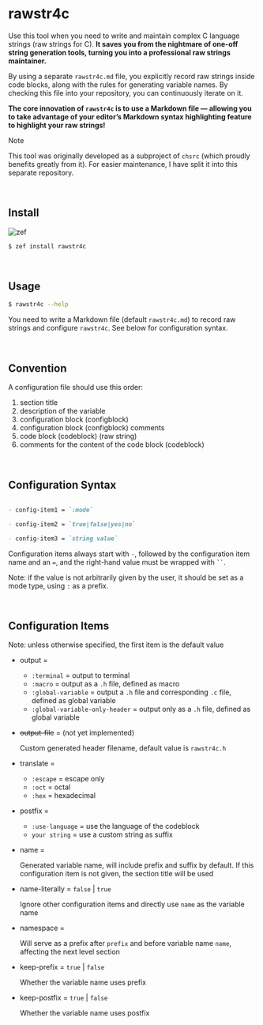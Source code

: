 <!-- -----------------------------------------------------------
 ! SPDX-License-Identifier: GFDL-1.3-or-later
 ! -------------------------------------------------------------
 ! Doc Type      : Markdown
 ! Doc Name      : (rawstr4c introduction).md
 ! Doc Authors   : Aoran Zeng <ccmywish@qq.com>
 ! Contributors  :  Nul None  <nul@none.org>
 !               |
 ! Created On    : <2025-07-12>
 ! Last Modified : <2025-07-21>
 ! ---------------------------------------------------------- -->

# rawstr4c

Use this tool when you need to write and maintain complex C language strings (raw strings for C). **It saves you from the nightmare of one-off string generation tools, turning you into a professional raw strings maintainer.**

By using a separate `rawstr4c.md` file, you explicitly record raw strings inside code blocks, along with the rules for generating variable names. By checking this file into your repository, you can continuously iterate on it.

**The core innovation of `rawstr4c` is to use a Markdown file — allowing you to take advantage of your editor’s Markdown syntax highlighting feature to highlight your raw strings!**

> [!NOTE]
> This tool was originally developed as a subproject of `chsrc` (which proudly benefits greatly from it). For easier maintenance, I have split it into this separate repository.

<br>



## Install

![zef](https://raku.land/zef:ccmywish/rawstr4c/badges/version)

```bash
$ zef install rawstr4c
```

<br>



## Usage

```bash
$ rawstr4c --help
```

You need to write a Markdown file (default `rawstr4c.md`) to record raw strings and configure `rawstr4c`. See below for configuration syntax.

<br>



## Convention

A configuration file should use this order:

1. section title
2. description of the variable
3. configuration block (configblock)
4. configuration block (configblock) comments
5. code block (codeblock) (raw string)
6. comments for the content of the code block (codeblock)

<br>



## Configuration Syntax

```markdown

- config-item1 = `:mode`

- config-item2 = `true|false|yes|no`

- config-item3 = `string value`

```

Configuration items always start with `-`, followed by the configuration item name and an `=`, and the right-hand value must be wrapped with ``` `` ```.

Note: if the value is not arbitrarily given by the user, it should be set as a mode type, using `:` as a prefix.

<br>



## Configuration Items

Note: unless otherwise specified, the first item is the default value

- output =

  - `:terminal` = output to terminal
  - `:macro` = output as a `.h` file, defined as macro
  - `:global-variable` = output a `.h` file and corresponding `.c` file, defined as global variable
  - `:global-variable-only-header` = output only as a `.h` file, defined as global variable

- ~~output-file~~ = (not yet implemented)

  Custom generated header filename, default value is `rawstr4c.h`

- translate =

  - `:escape` = escape only
  - `:oct` = octal
  - `:hex` = hexadecimal

- postfix =

  - `:use-language` = use the language of the codeblock
  - `your string` = use a custom string as suffix

- name =

  Generated variable name, will include prefix and suffix by default. If this configuration item is not given, the section title will be used

- name-literally = `false` | `true`

  Ignore other configuration items and directly use `name` as the variable name

- namespace =

  Will serve as a prefix after `prefix` and before variable name `name`, affecting the next level section

- keep-prefix = `true` | `false`

  Whether the variable name uses prefix

- keep-postfix = `true` | `false`

  Whether the variable name uses postfix

<br>



[chsrc]: https://github.com/RubyMetric/chsrc
